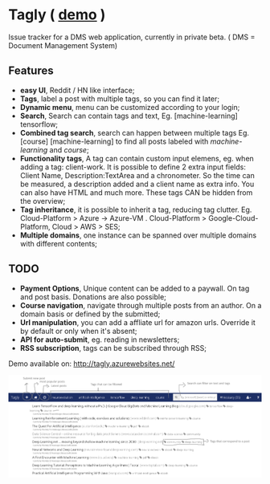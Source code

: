 # Tagly ( [demo](http://tagly.azurewebsites.net/) )
Issue tracker for a DMS web application, currently in private beta. ( DMS = Document Management System)

## Features 

 - **easy UI**, Reddit / HN like interface;
 - **Tags**, label a post with multiple tags, so you can find it later;
 - **Dynamic menu**, menu can be customized according to your login;
 - **Search**, Search can contain tags and text, Eg. [machine-learning] tensorflow;
 - **Combined tag search**, search can happen between multiple tags Eg. [course] [machine-learning] to find all posts labeled with *machine-learning* and *course*;
 - **Functionality tags**, A tag can contain custom input elemens, eg. when adding a tag: client-work. It is possible to define 2 extra input fields: Client Name, Description:TextArea and a  chronometer. So the time can be measured, a description added  and a client name as extra info. You can also have HTML and much more. These tags CAN be hidden from the overview;
 - **Tag inheritance**, it is possible to inherit a tag, reducing tag clutter. Eg. Cloud-Platform > Azure -> Azure-VM . Cloud-Platform > Google-Cloud-Platform, Cloud > AWS > SES;
 - **Multiple domains**, one instance can be spanned over multiple domains with different contents; 

## TODO
 - **Payment Options**, Unique content can be added to a paywall. On tag and post basis. Donations are also possible;
 - **Course navigation**, navigate through multiple posts from an author. On a domain basis or defined by the submitted;
 - **Url manipulation**, you can add a affliate url for amazon urls. Override it by default or only when it's absent;
 - **API for auto-submit**, eg. reading in newsletters;
 - **RSS subscription**, tags can be subscribed through RSS;

Demo available on:  http://tagly.azurewebsites.net/

![Interface screenshot](/tagly-screenshot.png)
